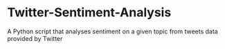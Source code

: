 # Twitter-Sentiment-Analysis
A Python script that analyses sentiment on a given topic from tweets data provided by Twitter


